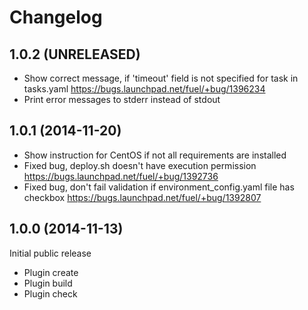 # Changelog

## 1.0.2 (UNRELEASED)

- Show correct message, if 'timeout' field is not specified for task in tasks.yaml
  https://bugs.launchpad.net/fuel/+bug/1396234
- Print error messages to stderr instead of stdout

## 1.0.1 (2014-11-20)

- Show instruction for CentOS if not all requirements are installed
- Fixed bug, deploy.sh doesn't have execution permission
  https://bugs.launchpad.net/fuel/+bug/1392736
- Fixed bug, don't fail validation if environment_config.yaml file has checkbox
  https://bugs.launchpad.net/fuel/+bug/1392807

## 1.0.0 (2014-11-13)

Initial public release

- Plugin create
- Plugin build
- Plugin check
